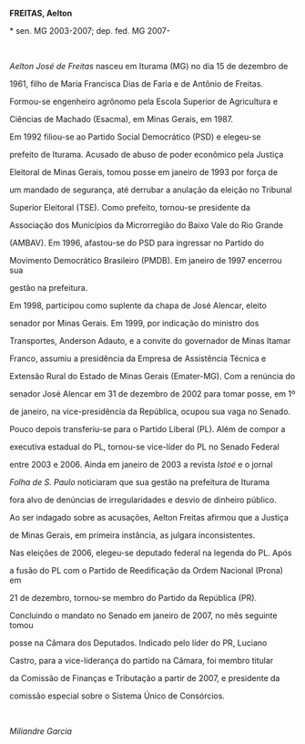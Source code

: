 **FREITAS, Aelton**



\* sen. MG 2003-2007; dep. fed. MG 2007-



 



*Aelton José de Freitas* nasceu em Iturama (MG) no dia 15 de dezembro de

1961, filho de Maria Francisca Dias de Faria e de Antônio de Freitas.



Formou-se engenheiro agrônomo pela Escola Superior de Agricultura e

Ciências de Machado (Esacma), em Minas Gerais, em 1987.



Em 1992 filiou-se ao Partido Social Democrático (PSD) e elegeu-se

prefeito de Iturama. Acusado de abuso de poder econômico pela Justiça

Eleitoral de Minas Gerais, tomou posse em janeiro de 1993 por força de

um mandado de segurança, até derrubar a anulação da eleição no Tribunal

Superior Eleitoral (TSE). Como prefeito, tornou-se presidente da

Associação dos Municípios da Microrregião do Baixo Vale do Rio Grande

(AMBAV). Em 1996, afastou-se do PSD para ingressar no Partido do

Movimento Democrático Brasileiro (PMDB). Em janeiro de 1997 encerrou sua

gestão na prefeitura.



Em 1998, participou como suplente da chapa de José Alencar, eleito

senador por Minas Gerais. Em 1999, por indicação do ministro dos

Transportes, Anderson Adauto, e a convite do governador de Minas Itamar

Franco, assumiu a presidência da Empresa de Assistência Técnica e

Extensão Rural do Estado de Minas Gerais (Emater-MG). Com a renúncia do

senador José Alencar em 31 de dezembro de 2002 para tomar posse, em 1º

de janeiro, na vice-presidência da República, ocupou sua vaga no Senado.

Pouco depois transferiu-se para o Partido Liberal (PL). Além de compor a

executiva estadual do PL, tornou-se vice-líder do PL no Senado Federal

entre 2003 e 2006. Ainda em janeiro de 2003 a revista *Istoé* e o jornal

*Folha de S. Paulo* noticiaram que sua gestão na prefeitura de Iturama

fora alvo de denúncias de irregularidades e desvio de dinheiro público.

Ao ser indagado sobre as acusações, Aelton Freitas afirmou que a Justiça

de Minas Gerais, em primeira instância, as julgara inconsistentes.



Nas eleições de 2006, elegeu-se deputado federal na legenda do PL. Após

a fusão do PL com o Partido de Reedificação da Ordem Nacional (Prona) em

21 de dezembro, tornou-se membro do Partido da República (PR).

Concluindo o mandato no Senado em janeiro de 2007, no mês seguinte tomou

posse na Câmara dos Deputados. Indicado pelo líder do PR, Luciano

Castro, para a vice-liderança do partido na Câmara, foi membro titular

da Comissão de Finanças e Tributação a partir de 2007, e presidente da

comissão especial sobre o Sistema Único de Consórcios.



 



*Miliandre Garcia*



 



